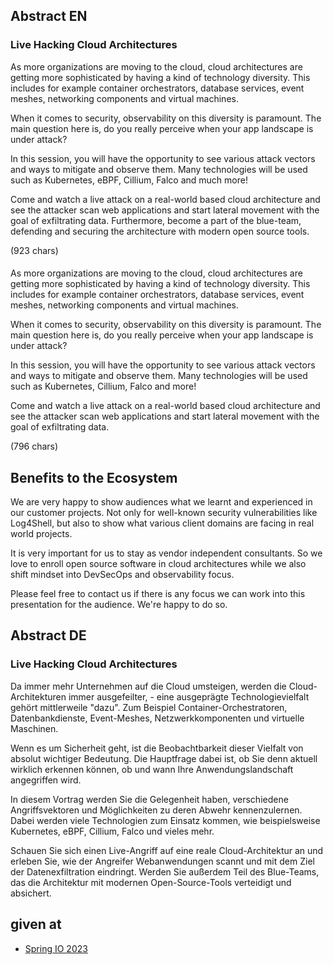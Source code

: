 ## Abstract EN
### Live Hacking Cloud Architectures

As more organizations are moving to the cloud, cloud architectures are getting more sophisticated by having a kind of technology diversity. This includes for example container orchestrators, database services, event meshes, networking components and virtual machines.

When it comes to security, observability on this diversity is paramount.
The main question here is, do you really perceive when your app landscape is under attack?

In this session, you will have the opportunity to see various attack vectors and ways to mitigate and observe them. Many technologies will be used such as Kubernetes, eBPF, Cillium, Falco and much more!

Come and watch a live attack on a real-world based cloud architecture and see the attacker scan web applications and start lateral movement with the goal of exfiltrating data.
Furthermore, become a part of the blue-team, defending and securing the architecture with modern open source tools.

(923 chars)

#### 
As more organizations are moving to the cloud, cloud architectures are getting more sophisticated by having a kind of technology diversity. This includes for example container orchestrators, database services, event meshes, networking components and virtual machines.

When it comes to security, observability on this diversity is paramount. The main question here is, do you really perceive when your app landscape is under attack?

In this session, you will have the opportunity to see various attack vectors and ways to mitigate and observe them. Many technologies will be used such as Kubernetes, Cillium, Falco and more!

Come and watch a live attack on a real-world based cloud architecture and see the attacker scan web applications and start lateral movement with the goal of exfiltrating data.

(796 chars)

## Benefits to the Ecosystem

We are very happy to show audiences what we learnt and experienced in our customer projects. Not only for well-known security vulnerabilities like Log4Shell, but also to show what various client domains are facing in real world projects.

It is very important for us to stay as vendor independent consultants. So we love to enroll open source software in cloud architectures while we also shift mindset into DevSecOps and observability focus.

Please feel free to contact us if there is any focus we can work into this presentation for the audience. We're happy to do so.

## Abstract DE
### Live Hacking Cloud Architectures
Da immer mehr Unternehmen auf die Cloud umsteigen, werden die Cloud-Architekturen immer ausgefeilter, - eine ausgeprägte Technologievielfalt gehört mittlerweile "dazu".
Zum Beispiel Container-Orchestratoren, Datenbankdienste, Event-Meshes, Netzwerkkomponenten und virtuelle Maschinen.

Wenn es um Sicherheit geht, ist die Beobachtbarkeit dieser Vielfalt von absolut wichtiger Bedeutung. Die Hauptfrage dabei ist, ob Sie denn aktuell wirklich erkennen können, ob und wann Ihre Anwendungslandschaft angegriffen wird.

In diesem Vortrag werden Sie die Gelegenheit haben, verschiedene Angriffsvektoren und Möglichkeiten zu deren Abwehr kennenzulernen. Dabei werden viele Technologien zum Einsatz kommen, wie beispielsweise Kubernetes, eBPF, Cillium, Falco und vieles mehr.

Schauen Sie sich einen Live-Angriff auf eine reale Cloud-Architektur an und erleben Sie, wie der Angreifer Webanwendungen scannt und mit dem Ziel der Datenexfiltration eindringt. Werden Sie außerdem Teil des Blue-Teams, das die Architektur mit modernen Open-Source-Tools verteidigt und absichert.

## given at
- [Spring IO 2023](https://www.youtube.com/watch?v=39nnVn7rnAo)
